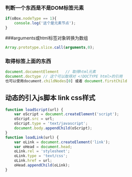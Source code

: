 ### 判断一个东西是不是DOM标签元素

```jsx
if(oBox.nodeType == 1){
    console.log('这个是元素节点');
}
```

###arguments或html标签对象转换为数组

```js
Array.prototype.slice.call(arguments,0);
```

### 取得标签上面的东西

```js
document.documentElement   // 取得html元素
document.doctype // 这个可以取得对 <!DOCTYPE html>的引用
也可以使用document.childNodes[0] 或者 document.firstChild
```

## 动态的引入js脚本 link css样式

```js
function loadScript(url) {
    var oScript = document.createElement('script');
    oScript.src = url;
    oScript.type = 'text/javascript';
    document.body.appendChild(oScript);
}
function loadLink(url) {
    var oLink = document.createElement('link');
    var oHead = document.head;
    oLink.rel = 'stylesheet';
    oLink.type = 'text/css';
    oLink.href = url;
    oHead.appendChild(oLink);
}
```






















